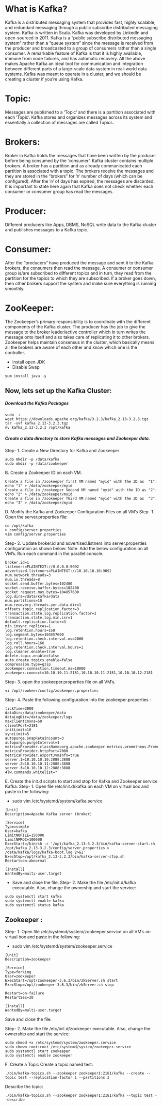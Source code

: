  # What is Kafka?
Kafka is a distributed messaging system that provides fast, highly scalable, and redundant messaging through a public subscribe distributed messaging system. Kafka is written in Scala. Kafka was developed by LinkedIn and open-sourced in 2011.
Kafka is a “public subscribe distributed messaging system” rather than a “queue system” since the message is received from the producer and broadcasted to a group of consumers rather than a single consumer.
A remarkable feature of Kafka is that it is highly available, immune from node failures, and has automatic recovery. All the above makes Apache Kafka an ideal tool for communication and integration between different parts of a large-scale data system in real-world data systems.
Kafka was meant to operate in a cluster, and we should be creating a cluster if you’re using Kafka.

# Topic:
Messages are published to a ‘Topic’ and there is a partition associated with each ‘Topic’. Kafka stores and organizes messages across its system and essentially a collection of messages are called Topics.
# Brokers:
Broker in Kafka holds the messages that have been written by the producer before being consumed by the ‘consumer’.
Kafka cluster contains multiple brokers. A broker has a partition and as already communicated each partition is associated with a topic. The brokers receive the messages and they are stored in the “brokers” for ’n’ number of days (which can be configured). After the ’n’ of days has expired, the messages are discarded. It is important to state here again that Kafka does not check whether each consumer or consumer group has read the messages.
# Producer:
Different producers like Apps, DBMS, NoSQL write data to the Kafka cluster and publishes messages to a Kafka topic.
# Consumer:
After the “producers” have produced the message and sent it to the Kafka brokers, the consumers then read the message. A consumer or consumer group is/are subscribed to different topics and in turn, they read from the partition for the topics to which they are subscribed. If a broker goes down, then other brokers support the system and make sure everything is running smoothly.
# ZooKeeper:
The Zookeeper’s primary responsibility is to coordinate with the different components of the Kafka cluster. The producer has the job to give the message to the broker leader/active controller which in turn writes the message onto itself and also takes care of replicating it to other brokers.
Zookeeper helps maintain consensus in the cluster, which basically means all the brokers are aware of each other and know which one is the controller.

- Install open JDK
- Disable Swap

```
yum install java -y
```

## Now, lets set up the Kafka Cluster:
##### Download the Kafka Packages

```
sudo -i
wget https://downloads.apache.org/kafka/3.2.3/kafka_2.13-3.2.3.tgz
tar -xvf kafka_2.13-3.2.3.tgz
mv kafka_2.13-3.2.3 /opt/kafka
```
##### Create a data directory to store Kafka messages and Zookeeper data.

Step- 1. Create a New Directory for Kafka and Zookeeper
```
sudo mkdir -p /data/kafka
sudo mkdir -p /data/zookeeper
```
B. Create a Zookeeper ID on each VM.
```
Create a file in /zookeeper first VM named "myid" with the ID as  "1":
echo "1" > /data/zookeeper/myid
Create a file in /zookeeper Second VM named "myid" with the ID as "2":
echo "2" > /data/zookeeper/myid
Create a file in /zookeeper Third VM named "myid" with the ID as  "3":
echo "3" > /data/zookeeper/myid
```
D. Modify the Kafka and Zookeeper Configuration Files on all VM’s
Step- 1. Open the server.properties file:
```
cd /opt/kafka
> config/server.properties
vim config/server.properties
```
Step- 2. Update broker.id and advertised.listners into server.properties configuration as shown below:
Note: Add the below configuration on all VM’s. Run each command in the parallel console.
```
broker.id=1
listeners=PLAINTEXT://0.0.0.0:9092
advertised.listeners=PLAINTEXT://10.10.10.10:9092
num.network.threads=3
num.io.threads=8
socket.send.buffer.bytes=102400
socket.receive.buffer.bytes=102400
socket.request.max.bytes=104857600
log.dirs=/data/kafka/data
num.partitions=10
num.recovery.threads.per.data.dir=1
offsets.topic.replication.factor=3
transaction.state.log.replication.factor=3
transaction.state.log.min.isr=1
default.replication.factor=3
min.insync.replicas=1
log.retention.hours=168
log.segment.bytes=104857600
log.retention.check.interval.ms=2000
log.roll.hours=168
log.retention.check.interval.hours=1
log.cleaner.enable=true
delete.topic.enable=false
auto.create.topics.enable=false
compression.type=gzip
zookeeper.connection.timeout.ms=10000
zookeeper.connect=10.10.10.11:2181,10.10.10.11:2181,10.10.10.12:2181
```
Step- 3. open the zookeeper.properties file on all VM’s.
```
vi /opt/zookeer/config/zookeeper.properties
```
Step- 4. Paste the following configuration into the zookeeper.properties :
```
tickTime=2000
dataDir=/data/zookeeper/data
dataLogDir=/data/zookeeper/logs
maxClientCnxns=60
clientPort=2181
initLimit=10
syncLimit=5
autopurge.snapRetainCount=3
autopurge.purgeInterval=1
metricsProvider.className=org.apache.zookeeper.metrics.prometheus.PrometheusMetricsProvider
metricsProvider.httpPort=7000
metricsProvider.exportJvmInfo=true
server.1=10.10.10.10:2888:3888
server.2=10.10.10.11:2888:3888
server.3=10.10.10.12:2888:3888
4lw.commands.whitelist=*
```
E. Create the init.d scripts to start and stop for Kafka and Zookeeper service
Kafka:
Step- 1. Open file /etc/init.d/kafka on each VM on virtual box and paste in the following:

- sudo vim /etc/systemd/system/kafka.service
```
[Unit]
Description=Apache Kafka server (broker)

[Service]
Type=simple
User=kafka
LimitNOFILE=150000
LimitNPROC=100000
ExecStart=/bin/sh -c '/opt/kafka_2.13-3.2.3/bin/kafka-server-start.sh /opt/kafka_2.13-3.2.3/config/server.properties > /data/kafka/logs/kafka-boot.log 2>&1'
ExecStop=/opt/kafka_2.13-3.2.3/bin/kafka-server-stop.sh
Restart=on-abnormal

[Install]
WantedBy=multi-user.target
```
- Save and close the file.
Step- 2. Make the file /etc/init.d/kafka executable. Also, change the ownership and start the service:
```
sudo systemctl start kafka
sudo systemctl enable kafka
sudo systemctl status kafka
```

## Zookeeper :
Step- 1. Open file /etc/systemd/system/zookeeper.service on all VM’s on virtual box and paste in the following:
- sudo vim /etc/systemd/system/zookeeper.service

```
[Unit]
Description=zookeeper

[Service]
Type=forking
User=zookeeper
ExecStart=/opt/zookeeper-3.6.3/bin/zkServer.sh start
ExecStop=/opt/zookeeper-3.6.3/bin/zkServer.sh stop

Restart=on-failure
RestartSec=30

[Install]
WantedBy=multi-user.target
```

Save and close the file.

Step- 2. Make the file /etc/init.d/zookeeper executable. Also, change the ownership and start the service:
```
sudo chmod +x /etc/systemd/system/zookeeper.service
sudo chown root:root /etc/systemd/system/zookeeper.service
sudo systemctl start zookeeper 
sudo systemctl enable zookeeper 
```
F. Create a Topic
Create a topic named test:
```
./bin/kafka-topics.sh --zookeeper zookeeper1:2181/kafka --create --topic test --replication-factor 1 --partitions 3
```
Describe the topic:
```
./bin/kafka-topics.sh --zookeeper zookeeper1:2181/kafka --topic test --describe
```
